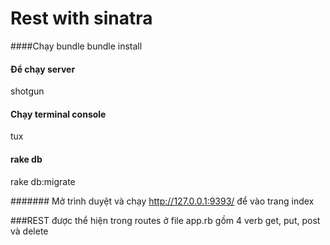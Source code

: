 Rest with sinatra
===

####Chạy bundle
bundle install



#### Để chạy server
shotgun



#### Chạy terminal console 
tux

#### rake db
rake db:migrate

####### Mở trình duyệt và chạy http://127.0.0.1:9393/ để vào trang index




###REST được thể hiện trong routes ở file app.rb gồm 4 verb get, put, post và delete
